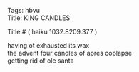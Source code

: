 Tags: hbvu  
Title: KING CANDLES  
  
Title:# ( haiku 1032.8209.377 )  
  
having ot exhausted its wax  
the advent four candles of après coplapse  
getting rid of ole santa  
